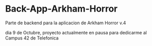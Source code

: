 # Back-App-Arkham-Horror
Parte de backend para la aplicacion de Arkham Horror v.4

dia 9 de Octubre, proyecto actualmente en pausa para dedicarme al Campus 42 de Telefonica
